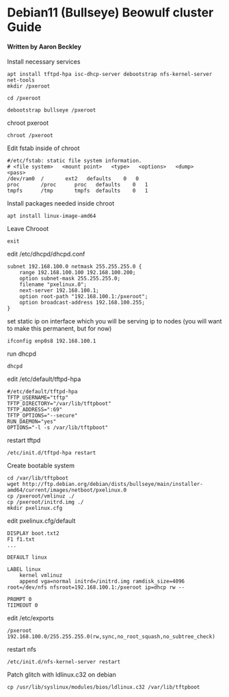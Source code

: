 # Debian11 (Bullseye) Beowulf cluster Guide
#### Written by Aaron Beckley

Install necessary services
```
apt install tftpd-hpa isc-dhcp-server debootstrap nfs-kernel-server net-tools
mkdir /pxeroot
  
cd /pxeroot
  
debootstrap bullseye /pxeroot
```
chroot pxeroot

```
chroot /pxeroot
```


Edit fstab inside of chroot
```
#/etc/fstab: static file system information.
# <file system>   <mount point>   <type>   <options>   <dump>    <pass>
/dev/ram0  /       ext2   defaults    0   0
proc       /proc      proc   defaults    0   1
tmpfs      /tmp       tmpfs  defaults    0   1
```

Install packages needed inside chroot
```
apt install linux-image-amd64
```

Leave Chrooot
```
exit
```

edit /etc/dhcpd/dhcpd.conf
```
subnet 192.168.100.0 netmask 255.255.255.0 {
    range 192.168.100.100 192.168.100.200;
    option subnet-mask 255.255.255.0;
    filename "pxelinux.0";
    next-server 192.168.100.1;
    option root-path "192.168.100.1:/pxeroot";
    option broadcast-address 192.168.100.255;
}
```

set static ip on interface which you will be serving ip to nodes (you will want to make this permanent, but for now)
```
ifconfig enp0s8 192.168.100.1
```

run dhcpd
```
dhcpd
```

edit /etc/default/tftpd-hpa
```
#/etc/default/tftpd-hpa
TFTP_USERNAME="tftp"
TFTP_DIRECTORY="/var/lib/tftpboot"
TFTP_ADDRESS=":69"
TFTP_OPTIONS="--secure"
RUN_DAEMON="yes"
OPTIONS="-l -s /var/lib/tftpboot"
```

restart tftpd
```
/etc/init.d/tftpd-hpa restart
```

Create bootable system
```
cd /var/lib/tftpboot
wget http://ftp.debian.org/debian/dists/bullseye/main/installer-amd64/current/images/netboot/pxelinux.0
cp /pxeroot/vmlinuz ./
cp /pxeroot/initrd.img ./
mkdir pxelinux.cfg
```

edit pxelinux.cfg/default
```
DISPLAY boot.txt2
F1 f1.txt
...

DEFAULT linux

LABEL linux
    kernel vmlinuz
    append vga=normal initrd=/initrd.img ramdisk_size=4096 root=/dev/nfs nfsroot=192.168.100.1:/pxeroot ip=dhcp rw --

PROMPT 0
TIIMEOUT 0
```

edit /etc/exports
```
/pxeroot    192.168.100.0/255.255.255.0(rw,sync,no_root_squash,no_subtree_check)
```

restart nfs
```
/etc/init.d/nfs-kernel-server restart
```

Patch glitch with ldlinux.c32 on debian
```
cp /usr/lib/syslinux/modules/bios/ldlinux.c32 /var/lib/tftpboot
```
